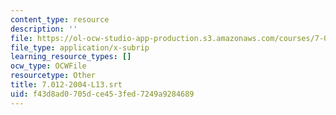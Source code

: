 ```yaml
---
content_type: resource
description: ''
file: https://ol-ocw-studio-app-production.s3.amazonaws.com/courses/7-01sc-fundamentals-of-biology-fall-2011/f43d8ad0705dce453fed7249a9284689_7.012-2004-L13.srt
file_type: application/x-subrip
learning_resource_types: []
ocw_type: OCWFile
resourcetype: Other
title: 7.012-2004-L13.srt
uid: f43d8ad0-705d-ce45-3fed-7249a9284689
---
```

